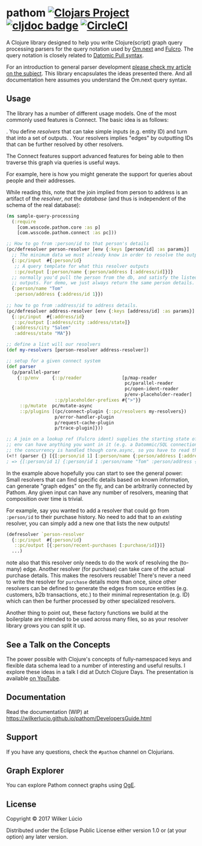 # pathom [![Clojars Project](https://img.shields.io/clojars/v/com.wsscode/pathom.svg)](https://clojars.org/com.wsscode/pathom) [![cljdoc badge](https://cljdoc.xyz/badge/com.wsscode/pathom)](https://cljdoc.xyz/d/com.wsscode/pathom/CURRENT) [![CircleCI](https://circleci.com/gh/wilkerlucio/pathom.svg?style=svg)](https://circleci.com/gh/wilkerlucio/pathom)

A Clojure library designed to help you write Clojure(script) graph query processing
parsers for the query notation used by [Om.next](https://github.com/omcljs/om)
and [Fulcro](https://github.com/fulcrologic/fulcro).  The query notation is closely related
to [Datomic Pull syntax](https://docs.datomic.com/on-prem/pull.html).

For an introduction to general parser development
[please check my article on the subject](https://medium.com/@wilkerlucio/implementing-custom-om-next-parsers-f20ca6db1664).
This library encapsulates the ideas presented there.
And all documentation here assumes you understand the Om.next query syntax.

## Usage

The library has a number of different usage models. One of the most commonly
used features is Connect.  The basic idea is as follows:

. You define *resolvers* that can take simple inputs (e.g. entity ID) and turn
that into a set of outputs.
. Your resolvers implies "edges" by outputting IDs that can be further resolved
by other resolvers.

The Connect features support advanced features for being able to then traverse
this graph via queries is useful ways.

For example, here is how you might generate the support for queries about
people and their addresses.

While reading this, note that the join implied from person to address is an artifact
of the *resolver*, *not* the *database* (and thus is independent of the schema
of the real database):

```clojure
(ns sample-query-processing
  (:require
    [com.wsscode.pathom.core :as p]
    [com.wsscode.pathom.connect :as pc]))

;; How to go from :person/id to that person's details
(pc/defresolver person-resolver [env {:keys [person/id] :as params}]
  ;; The minimum data we must already know in order to resolve the outputs
  {::pc/input  #{:person/id}
   ;; A query template for what this resolver outputs
   ::pc/output [:person/name {:person/address [:address/id]}]}
  ;; normally you'd pull the person from the db, and satisfy the listed
  ;; outputs. For demo, we just always return the same person details.
  {:person/name "Tom"
   :person/address {:address/id 1}})
     
;; how to go from :address/id to address details.
(pc/defresolver address-resolver [env {:keys [address/id] :as params}]
  {::pc/input  #{:address/id}
   ::pc/output [:address/city :address/state]}
  {:address/city "Salem"
   :address/state "MA"})

;; define a list will our resolvers
(def my-resolvers [person-resolver address-resolver])

;; setup for a given connect system
(def parser
  (p/parallel-parser
    {::p/env     {::p/reader               [p/map-reader
                                            pc/parallel-reader
                                            pc/open-ident-reader
                                            p/env-placeholder-reader]
                  ::p/placeholder-prefixes #{">"}}
     ::p/mutate  pc/mutate-async
     ::p/plugins [(pc/connect-plugin {::pc/resolvers my-resolvers})
                  p/error-handler-plugin
                  p/request-cache-plugin
                  p/trace-plugin]}))

;; A join on a lookup ref (Fulcro ident) supplies the starting state of :person/id 1.
;; env can have anything you want in it (e.g. a Datommic/SQL connection, network service endpoint, etc.)
;; the concurrency is handled though core.async, so you have to read the channel to get the output
(<!! (parser {} [{[:person/id 1] [:person/name {:person/address [:address/city]}]}]))
; => {[:person/id 1] {:person/id 1 :person/name "Tom" :person/address {:address/city "Salem}}}
```

In the example above hopefully you can start to see the general power: Small resolvers
that can find specific details based on known information, can generate
"graph edges" on the fly, and can be arbitrarily connected by Pathom.  Any given
input can have any number of resolvers, meaning that composition over time is trivial.

For example, say you wanted to add a resolver that could go from `:person/id` to
their purchase history.  No need to add that to an *existing* resolver, you can
simply add a new one that lists the new outputs!

```clojure
(defresolver `person-resolver
  {::pc/input  #{:person/id}
   ::pc/output [{:person/recent-purchases [:purchase/id]}]}
  ...)
```

note also that this resolver only needs to do the work of resolving the (to-many) edge. Another
resolver (for purchase) can take care of the actual purchase details.  This makes
the resolvers reusable!  There's never a need to write the resolver for `purchase` details
more than once, since other resolvers can be defined to generate the edges from source
entities  (e.g. customers, b2b transactions, etc.) to their minimal representation
(e.g. ID) which can then be further processed by other specialized resolvers.

Another thing to point out, these factory functions we build at the boilerplate are intended
to be used across many files, so as your resolver library grows you can split it up.

## See a Talk on the Concepts

The power possible with Clojure's concepts of fully-namespaced keys and
flexible data schema lead to a number of interesting and useful results.
I explore these ideas in a talk I did at Dutch Clojure Days.
The presentation is available [on YouTube](https://www.youtube.com/watch?v=r3zywlNflJI).

## Documentation

Read the documentation (WIP) at https://wilkerlucio.github.io/pathom/DevelopersGuide.html

## Support

If you have any questions, check the `#pathom` channel on Clojurians.

## Graph Explorer

You can explore Pathom connect graphs using [OgE](https://wilkerlucio.github.io/oge/).

## License

Copyright © 2017 Wilker Lúcio

Distributed under the Eclipse Public License either version 1.0 or (at
your option) any later version.
